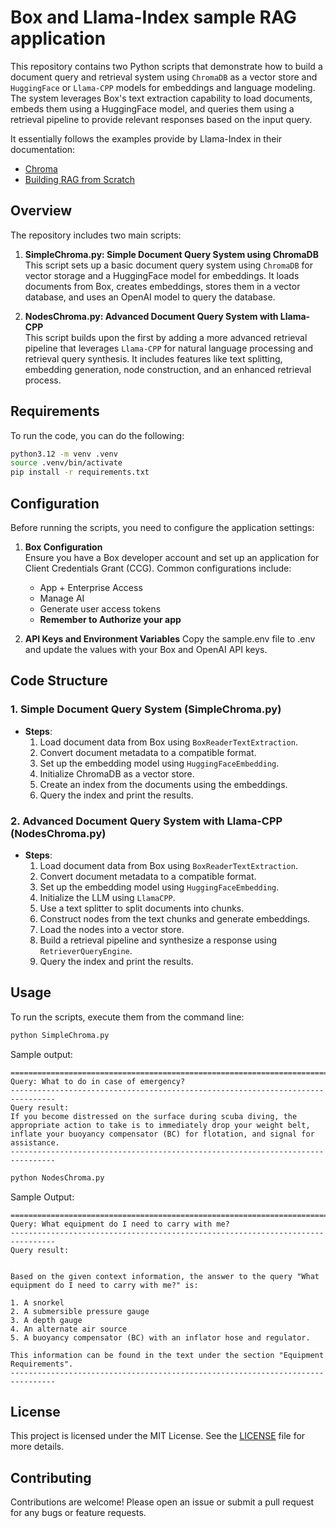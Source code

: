 # Box and Llama-Index sample RAG application

This repository contains two Python scripts that demonstrate how to build a document query and retrieval system using `ChromaDB` as a vector store and `HuggingFace` or `Llama-CPP` models for embeddings and language modeling. The system leverages Box's text extraction capability to load documents, embeds them using a HuggingFace model, and queries them using a retrieval pipeline to provide relevant responses based on the input query.

It essentially follows the examples provide by Llama-Index in their documentation:
- [Chroma](https://docs.llamaindex.ai/en/stable/examples/vector_stores/ChromaIndexDemo/)
- [Building RAG from Scratch](https://docs.llamaindex.ai/en/stable/examples/low_level/oss_ingestion_retrieval/)

## Overview

The repository includes two main scripts:

1. **SimpleChroma.py: Simple Document Query System using ChromaDB**  
   This script sets up a basic document query system using `ChromaDB` for vector storage and a HuggingFace model for embeddings. It loads documents from Box, creates embeddings, stores them in a vector database, and uses an OpenAI model to query the database.

2. **NodesChroma.py: Advanced Document Query System with Llama-CPP**  
   This script builds upon the first by adding a more advanced retrieval pipeline that leverages `Llama-CPP` for natural language processing and retrieval query synthesis. It includes features like text splitting, embedding generation, node construction, and an enhanced retrieval process.

## Requirements

To run the code, you can do the following:

```bash
python3.12 -m venv .venv
source .venv/bin/activate
pip install -r requirements.txt
```

## Configuration

Before running the scripts, you need to configure the application settings:

1. **Box Configuration**  
   Ensure you have a Box developer account and set up an application for Client Credentials Grant (CCG). Common configurations include:
   - App + Enterprise Access
   - Manage AI
   - Generate user access tokens
   - **Remember to Authorize your app**

2. **API Keys and Environment Variables**
   Copy the sample.env file to .env and update the values with your Box and OpenAI API keys.

## Code Structure

### 1. **Simple Document Query System (SimpleChroma.py)**

- **Steps**:
  1. Load document data from Box using `BoxReaderTextExtraction`.
  2. Convert document metadata to a compatible format.
  3. Set up the embedding model using `HuggingFaceEmbedding`.
  4. Initialize ChromaDB as a vector store.
  5. Create an index from the documents using the embeddings.
  6. Query the index and print the results.

### 2. **Advanced Document Query System with Llama-CPP (NodesChroma.py)**

- **Steps**:
  1. Load document data from Box using `BoxReaderTextExtraction`.
  2. Convert document metadata to a compatible format.
  3. Set up the embedding model using `HuggingFaceEmbedding`.
  4. Initialize the LLM using `LlamaCPP`.
  5. Use a text splitter to split documents into chunks.
  6. Construct nodes from the text chunks and generate embeddings.
  7. Load the nodes into a vector store.
  8. Build a retrieval pipeline and synthesize a response using `RetrieverQueryEngine`.
  9. Query the index and print the results.

## Usage

To run the scripts, execute them from the command line:

```bash
python SimpleChroma.py
```

Sample output:
```
================================================================================
Query: What to do in case of emergency?
--------------------------------------------------------------------------------
Query result:
If you become distressed on the surface during scuba diving, the appropriate action to take is to immediately drop your weight belt, inflate your buoyancy compensator (BC) for flotation, and signal for assistance.
--------------------------------------------------------------------------------
```

```bash
python NodesChroma.py
```

Sample Output:
```
================================================================================
Query: What equipment do I need to carry with me?
--------------------------------------------------------------------------------
Query result:


Based on the given context information, the answer to the query "What equipment do I need to carry with me?" is:

1. A snorkel
2. A submersible pressure gauge
3. A depth gauge
4. An alternate air source
5. A buoyancy compensator (BC) with an inflator hose and regulator.

This information can be found in the text under the section "Equipment Requirements".
--------------------------------------------------------------------------------
```

## License

This project is licensed under the MIT License. See the [LICENSE](LICENSE) file for more details.

## Contributing

Contributions are welcome! Please open an issue or submit a pull request for any bugs or feature requests.

